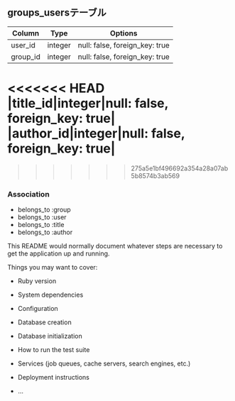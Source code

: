 ## groups_usersテーブル

|Column|Type|Options|
|------|----|-------|
|user_id|integer|null: false, foreign_key: true|
|group_id|integer|null: false, foreign_key: true|
<<<<<<< HEAD
|title_id|integer|null: false, foreign_key: true|
|author_id|integer|null: false, foreign_key: true|
=======
>>>>>>> 275a5e1bf496692a354a28a07ab5b8574b3ab569

### Association
- belongs_to :group
- belongs_to :user
- belongs_to :title
- belongs_to :author

This README would normally document whatever steps are necessary to get the
application up and running.

Things you may want to cover:

* Ruby version

* System dependencies

* Configuration

* Database creation

* Database initialization

* How to run the test suite

* Services (job queues, cache servers, search engines, etc.)

* Deployment instructions

* ...
